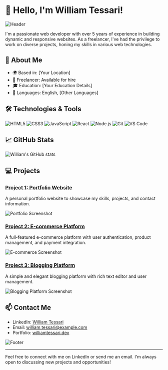 # 👋 Hello, I'm William Tessari!

![Header](https://via.placeholder.com/800x200.png?text=Welcome+to+my+GitHub+Profile)

I'm a passionate web developer with over 5 years of experience in building dynamic and responsive websites. As a freelancer, I've had the privilege to work on diverse projects, honing my skills in various web technologies.

## 🚀 About Me

- 🌍 Based in: [Your Location]
- 💼 Freelancer: Available for hire
- 🎓 Education: [Your Education Details]
- 💬 Languages: English, [Other Languages]

## 🛠️ Technologies & Tools

![HTML5](https://img.shields.io/badge/-HTML5-E34F26?style=flat-square&logo=html5&logoColor=white)
![CSS3](https://img.shields.io/badge/-CSS3-1572B6?style=flat-square&logo=css3&logoColor=white)
![JavaScript](https://img.shields.io/badge/-JavaScript-F7DF1E?style=flat-square&logo=javascript&logoColor=black)
![React](https://img.shields.io/badge/-React-61DAFB?style=flat-square&logo=react&logoColor=black)
![Node.js](https://img.shields.io/badge/-Node.js-339933?style=flat-square&logo=node-dot-js&logoColor=white)
![Git](https://img.shields.io/badge/-Git-F05032?style=flat-square&logo=git&logoColor=white)
![VS Code](https://img.shields.io/badge/-VS_Code-007ACC?style=flat-square&logo=visual-studio-code&logoColor=white)

## 📈 GitHub Stats

![William's GitHub stats](https://github-readme-stats.vercel.app/api?username=yourusername&show_icons=true&theme=radical)

## 💻 Projects

### [Project 1: Portfolio Website](https://github.com/yourusername/portfolio)
A personal portfolio website to showcase my skills, projects, and contact information.

![Portfolio Screenshot](https://via.placeholder.com/400x200.png?text=Portfolio+Website+Screenshot)

### [Project 2: E-commerce Platform](https://github.com/yourusername/ecommerce)
A full-featured e-commerce platform with user authentication, product management, and payment integration.

![E-commerce Screenshot](https://via.placeholder.com/400x200.png?text=E-commerce+Platform+Screenshot)

### [Project 3: Blogging Platform](https://github.com/yourusername/blogging-platform)
A simple and elegant blogging platform with rich text editor and user management.

![Blogging Platform Screenshot](https://via.placeholder.com/400x200.png?text=Blogging+Platform+Screenshot)

## 📫 Contact Me

- LinkedIn: [William Tessari](https://www.linkedin.com/in/yourprofile)
- Email: william.tessari@example.com
- Portfolio: [williamtessari.dev](https://williamtessari.dev)

![Footer](https://via.placeholder.com/800x100.png?text=Thank+You+for+Visiting+My+Profile)

---

Feel free to connect with me on LinkedIn or send me an email. I'm always open to discussing new projects and opportunities!


